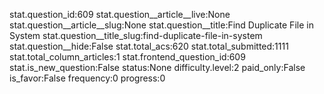 stat.question_id:609
stat.question__article__live:None
stat.question__article__slug:None
stat.question__title:Find Duplicate File in System
stat.question__title_slug:find-duplicate-file-in-system
stat.question__hide:False
stat.total_acs:620
stat.total_submitted:1111
stat.total_column_articles:1
stat.frontend_question_id:609
stat.is_new_question:False
status:None
difficulty.level:2
paid_only:False
is_favor:False
frequency:0
progress:0
